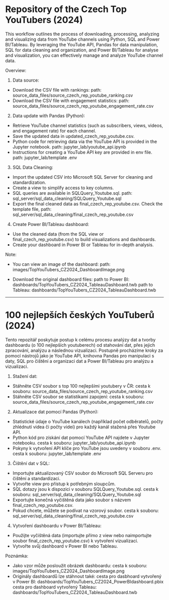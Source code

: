 # Repository of the Czech Top YouTubers (2024)
This workflow outlines the process of downloading, processing, analyzing and visualizing data from YouTube channels using Python, SQL and Power BI/Tableau. 
By leveraging the YouTube API, Pandas for data manipulation, SQL for data cleaning and organization, and Power BI/Tableau for analyse and visualization, you can effectively manage and analyze YouTube channel data.

Overview:

1. Data source:
  - Download the CSV file with rankings: 
    path: source_data_files/source_czech_rep_youtube_ranking.csv
  - Download the CSV file with engagement statistics: 
    path: source_data_files/source_czech_rep_youtube_engagement_rate.csv

2. Data update with Pandas (Python):
  - Retrieve YouTube channel statistics (such as subscribers, views, videos, and engagement rate) for each channel.
  - Save the updated data in updated_czech_rep_youtube.csv.
  - Python code for retrieving data via the YouTube API is provided in the Jupyter notebook.
    path: jupyter_lab/youtube_api.ipynb
  - Instructions for creating a YouTube API key are provided in env file. 
    path: jupyter_lab/template .env
   
3. SQL Data Cleaning:
  - Import the updated CSV into Microsoft SQL Server for cleaning and standardization.
  - Create a view to simplify access to key columns.
  - SQL queries are available in SQLQuery_Youtube.sql.
    path: sql_server/sql_data_cleaning/SQLQuery_Youtube.sql
  - Export the final cleaned data as final_czech_rep_youtube.csv.
    Check the template file, path: sql_server/sql_data_cleaning/final_czech_rep_youtube.csv

4. Create Power BI/Tableau dashboard:
  - Use the cleaned data (from the SQL view or final_czech_rep_youtube.csv) to build visualizations and dashboards.
  - Create your dashboard in Power BI or Tableau for in-depth analysis.


Note: 

  - You can view an image of the dashboard:
        path: images/TopYouTubers_CZ2024_DashboardImage.png
    
  - Download the original dashboard files:
        path to Power BI: dashboards/TopYouTubers_CZ2024_TableauDashboard.twb
        path to Tableau: dashboards/TopYouTubers_CZ2024_TableauDashboard.twb

---

  #  100 nejlepších českých YouTuberů (2024)
Tento repozitář poskytuje postup k celému procesu analýzy dat a tvorby dashboardu (o 100 nejlepších youtuberech) od stahování dat, přes jejich zpracování, analýzu a následnou vizualizaci. Postupně procházíme kroky za pomocí nástrojů jako je YouTube API, knihovna Pandas pro manipulaci s daty, SQL pro čištění a organizaci dat a Power BI/Tableau pro analýzu a vizualizaci.

1. Stažení dat:
- Stáhněte CSV soubor s top 100 nejlepšími youtubery v ČR:
  cesta k souboru: source_data_files/source_czech_rep_youtube_ranking.csv
- Stáhněte CSV soubor se statistikami zapojení:
  cesta k souboru: source_data_files/source_czech_rep_youtube_engagement_rate.csv
  
2. Aktualizace dat pomocí Pandas (Python):
- Statistické údaje o YouTube kanálech (například počet odběratelů, počty zhlédnutí videa či počty videí) pro každý kanál stažená přes Youtube API.
- Python kód pro získání dat pomocí YouTube API najdete v Jupyter notebooku.
  cesta k souboru: jupyter_lab/youtube_api.ipynb
- Pokyny k vytvoření API klíče pro YouTube jsou uvedeny v souboru .env.
  cesta k souboru: jupyter_lab/template .env

3. Čištění dat v SQL:
- Importujte aktualizovaný CSV soubor do Microsoft SQL Serveru pro čištění a standardizaci.
- Vytvořte view pro přístup k potřebným sloupcům.
- SQL dotazy jsou k dispozici v souboru SQLQuery_Youtube.sql.
  cesta k souboru: sql_server/sql_data_cleaning/SQLQuery_Youtube.sql
- Exportujte konečná vyčištěná data jako soubor s názvem final_czech_rep_youtube.csv.
- Pokud chcete, můžete se podívat na vzorový soubor.
  cesta k souboru: sql_server/sql_data_cleaning/final_czech_rep_youtube.csv

4. Vytvoření dashboardu v Power BI/Tableau:
- Použijte vyčištěná data (importujte přímo z view nebo naimportujte soubor final_czech_rep_youtube.csv) k vytvoření vizualizací.
- Vytvořte svůj dashboard v Power BI nebo Tableau.

Poznámka:
- Jako vzor může posloužit obrázek dashboardu:
  cesta k souboru: images/TopYouTubers_CZ2024_DashboardImage.png
- Originály dashboardů lze stáhnout také:
  cesta pro dasbhoard vytvořený v Power BI: dashboards/TopYouTubers_CZ2024_PowerBIdashboard.pbix
  cesta pro dashboard vytvořený Tableau: dashboards/TopYouTubers_CZ2024_TableauDashboard.twb
